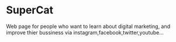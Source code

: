 # SuperCat
Web page for people who want to learn about digital marketing, and improve thier bussiness via instagram,facebook,twitter,youtube...
